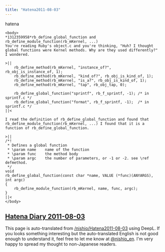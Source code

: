```yaml
---
title: "Hatena2011-08-03"
---
```


hatena

```
<body>
*1312359958*rb_define_global_function and rb_define_module_function(rb_mKernel, ...)
You're reading Ruby's object.c and you're thinking, "Huh? I thought global functions were Kernel methods. Why are they used differently?" I wondered.

>||
    rb_define_method(rb_mKernel, "instance_of?", rb_obj_is_instance_of, 1);
    rb_define_method(rb_mKernel, "kind_of?", rb_obj_is_kind_of, 1);
    rb_define_method(rb_mKernel, "is_a?", rb_obj_is_kind_of, 1);
    rb_define_method(rb_mKernel, "tap", rb_obj_tap, 0);

    rb_define_global_function("sprintf", rb_f_sprintf, -1); /* in sprintf.c */
    rb_define_global_function("format", rb_f_sprintf, -1);  /* in sprintf.c */
||<

I read the definition of rb_define_global_function and found that rb_define_module_function(rb_mKernel, ...) I found that it is a function of rb_define_global_function.

>||
/*!
 * Defines a global function
 * \param name    name of the function
 * \param func    the method body
 * \param argc    the number of parameters, or -1 or -2. see \ref defmethod.
 */
void
rb_define_global_function(const char *name, VALUE (*func)(ANYARGS), int argc)
{
    rb_define_module_function(rb_mKernel, name, func, argc);
}
||<
</body>
```


[Hatena Diary 2011-08-03](https://nishiohirokazu.hatenadiary.org/archive/2011/08/03)
---
This page is auto-translated from [/nishio/Hatena2011-08-03](https://scrapbox.io/nishio/Hatena2011-08-03) using DeepL. If you looks something interesting but the auto-translated English is not good enough to understand it, feel free to let me know at [@nishio_en](https://twitter.com/nishio_en). I'm very happy to spread my thought to non-Japanese readers.